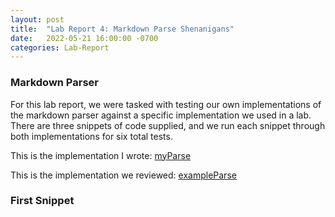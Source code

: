 ```yaml
---
layout: post
title:  "Lab Report 4: Markdown Parse Shenanigans"
date:   2022-05-21 16:00:00 -0700
categories: Lab-Report 
---
```


### Markdown Parser

For this lab report, we were tasked with testing our own implementations of the markdown parser against a specific implementation we used in a lab. There are three snippets of code supplied, and we run each snippet through both implementations for six total tests.

This is the implementation I wrote: [myParse](https://github.com/nqrwhal/markdown-parser)

This is the implementation we reviewed: [exampleParse](https://github.com/canitry/markdown-parser)


### First Snippet